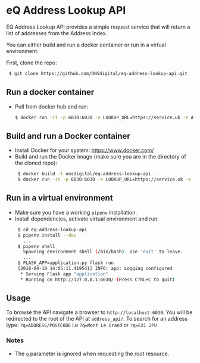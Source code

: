 # eQ Address Lookup API

EQ Address Lookup API provides a simple request service that will return a list of addresses from the Address Index.

You can either build and run a docker container or run in a virtual environment. 

First, clone the repo:
  ```bash
   $ git clone https://github.com/ONSdigital/eq-address-lookup-api.git
   ```
   
## Run a docker container
- Pull from docker hub and run: 
  ```bash
  $ docker run -it -p 6030:6030 -e LOOKUP_URL=https://service.uk -e AUTH_KEY=test_key onsdigital/eq-address-lookup-api
  ```
 
## Build and run a Docker container
- Install Docker for your system: https://www.docker.com/
- Build and run the Docker image (make sure you are in the directory of the cloned repo):
  ```bash
   $ docker build -t onsdigital/eq-address-lookup-api .
   $ docker run -it -p 6030:6030 -e LOOKUP_URL=https://service.uk -e AUTH_KEY=test_key onsdigital/eq-address-lookup-api
   ```

## Run in a virtual environment
- Make sure you have a working `pipenv` installation.
- Install dependencies, activate virtual environment and run:
  ```bash
   $ cd eq-address-lookup-api
   $ pipenv install --dev
     ...
   $ pipenv shell
     Spawning environment shell (/bin/bash). Use 'exit' to leave.
     ...
   $ FLASK_APP=application.py flask run
   [2018-04-10 14:05:11.419541] INFO: app: Logging configured
    * Serving Flask app "application"
    * Running on http://127.0.0.1:6030/ (Press CTRL+C to quit)   
  ```

## Usage
To browse the API navigate a browser to `http://localhost:6030`.  You will be redirected to the root of the API at `address_api/`.
To search for an address type: `?q=ADDRESS/POSTCODE` i.e `?q=Mont Le Grand` or `?q=EX1 2PU`


### Notes
- The `q` parameter is ignored when requesting the root resource.